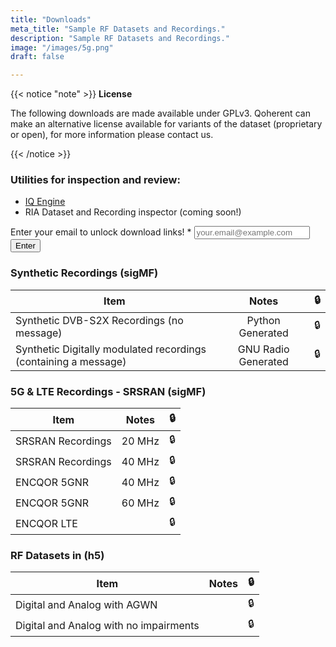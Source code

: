 ```yaml
---
title: "Downloads"
meta_title: "Sample RF Datasets and Recordings."
description: "Sample RF Datasets and Recordings."
image: "/images/5g.png"
draft: false

---
```


<!-- ## Custom RF Datasets for Model Training -->

{{< notice "note" >}}
**License**

The following downloads are made available under GPLv3. Qoherent can make an alternative license available for variants of the dataset (proprietary or open), for more information please contact us.

{{< /notice >}}

### Utilities for inspection and review:
- [IQ Engine](https://iqengine.org) 
- RIA Dataset and Recording inspector (coming soon!)

<!-- Just handles on submit and not on valid form submission will be changed later based on what contact page form does/what service it uses -->
<section class="section-md">
  <div class="container">
    <div class="row">
      <div class="md:col-10 lg:col-6 mx-auto">
        <!-- Change this to new qoherent form when made -->
        <form action="https://formspree.io/f/xdoqkevp" method="post" onsubmit=submitForm(event)>
          <div class="mb-6">
            <label for="email" class="form-label whitespace-nowrap">
              Enter your email to unlock download links! <span class="text-red-500">*</span>
            </label>
            <input
              id="email-download"
              name="email"
              class="form-input"
              placeholder="your.email@example.com"
              type="email" required />
          </div>
          <button type="submit" class="btn btn-primary">Enter</button>
        </form>
      </div>
    </div>
  </div>
</section>


### Synthetic Recordings (sigMF)
| Item        |      Notes      |  <span id="lock1">🔒</span> |
| ------------- | :-----------: | ----: |
| Synthetic DVB-S2X Recordings (no message)   | Python Generated | <span id="lock2">🔒</span> |
| Synthetic Digitally modulated recordings (containing a message)      |   GNU Radio Generated    |   <span id="lock12">🔒</span> |

### 5G & LTE Recordings - SRSRAN (sigMF)
| Item        |      Notes      |  <span id="lock3">🔒</span> |
| ------------- | :-----------: | ----: |
| SRSRAN Recordings     | 20 MHz | <span id="lock4">🔒</span> |
| SRSRAN Recordings     | 40 MHz | <span id="lock5">🔒</span> |
| ENCQOR 5GNR     | 40 MHz | <span id="lock6">🔒</span> |
| ENCQOR 5GNR     | 60 MHz | <span id="lock7">🔒</span> |
| ENCQOR LTE     |  | <span id="lock8">🔒</span> |

### RF Datasets in (h5)
| Item        |      Notes      |  <span id="lock9">🔒</span> |
| ------------- | :-----------: | ----: |
| Digital and Analog with AGWN      |  | <span id="lock10">🔒</span> |
| Digital and Analog with no impairments      |       |   <span id="lock11">🔒</span> |


<script>
  function submitForm(event) {
  // Adjust links as needed - Made the most sense this way since links will be different for each
  document.getElementById("lock1").innerHTML = '<a href="">Link</a>';
  document.getElementById("lock2").innerHTML = '<a href="">Link</a>';
  document.getElementById("lock3").innerHTML = '<a href="">Link</a>';
  document.getElementById("lock4").innerHTML = '<a href="">Link</a>';
  document.getElementById("lock5").innerHTML = '<a href="">Link</a>';
  document.getElementById("lock6").innerHTML = '<a href="">Link</a>';
  document.getElementById("lock7").innerHTML = '<a href="">Link</a>';
  document.getElementById("lock8").innerHTML = '<a href="">Link</a>';
  document.getElementById("lock9").innerHTML = '<a href="">Link</a>';
  document.getElementById("lock10").innerHTML = '<a href="">Link</a>';
  document.getElementById("lock11").innerHTML = '<a href="">Link</a>';
  document.getElementById("lock12").innerHTML = '<a href="">Link</a>'; // GNU Radio

  
    event.preventDefault(); 

    const formData = new FormData(event.target);
    // Change this to new qoherent form when made
    fetch('https://formspree.io/f/xpzvwqqb', {
      method: 'POST',
      body: formData,
      headers: {
        'Accept': 'application/json',
      },
    })
    .then(response => response.json())
    .then(data => {
      document.getElementById('email-download').value = '';
    })
    .catch(error => {
      console.error('Error submitting form:', error);
    });
  }

</script>
